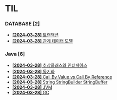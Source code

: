 # TIL
 
### DATABASE [2]
- [**[2024-03-28]**  트랜잭션](https://github.com/A-lass/TIL/blob/main/DATABASE/트랜잭션.md)
- [**[2024-03-28]**  관계 데이터 모델](https://github.com/A-lass/TIL/blob/main/DATABASE/관계_데이터_모델.md)
### Java [6]
- [**[2024-03-28]**  추상클래스와 인터페이스](https://github.com/A-lass/TIL/blob/main/Java/추상클래스와_인터페이스.md)
- [**[2024-03-28]**  동기화](https://github.com/A-lass/TIL/blob/main/Java/동기화.md)
- [**[2024-03-28]**  Call By Value vs Call By Reference](https://github.com/A-lass/TIL/blob/main/Java/Call_By_Value_vs_Call_By_Reference.md)
- [**[2024-03-28]**  String StringBuilder StringBuffer](https://github.com/A-lass/TIL/blob/main/Java/String_StringBuilder_StringBuffer.md)
- [**[2024-03-28]**  JVM](https://github.com/A-lass/TIL/blob/main/Java/JVM.md)
- [**[2024-03-28]**  GC](https://github.com/A-lass/TIL/blob/main/Java/GC.md)
